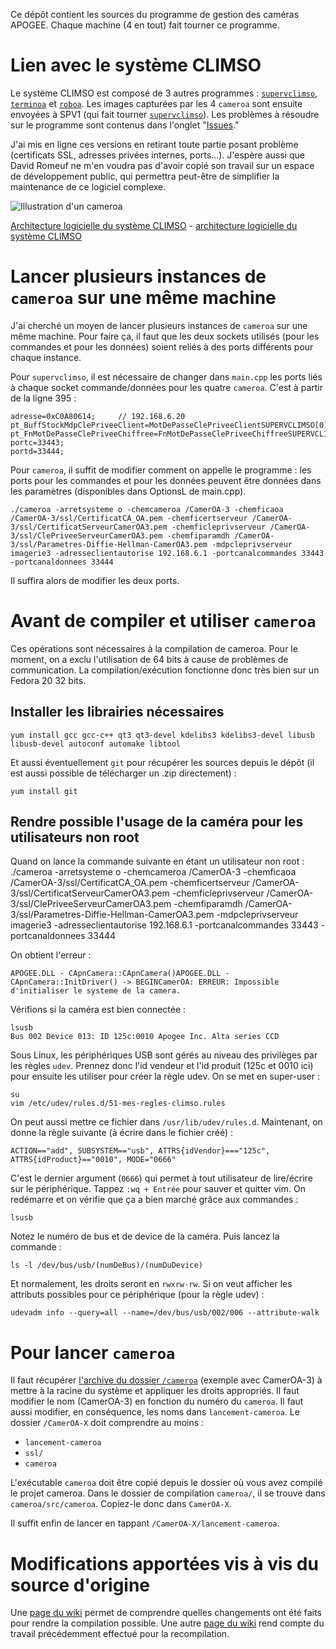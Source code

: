 
Ce dépôt contient les sources du programme de gestion des caméras APOGEE. Chaque machine (4 en tout) fait tourner ce programme. 

# Lien avec le système CLIMSO
Le système CLIMSO est composé de 3 autres programmes : [`supervclimso`](https://github.com/mael65/supervclimso), [`terminoa`](https://github.com/mael65/terminoa) et [`roboa`](https://github.com/mael65/roboa). Les images capturées par les 4 `cameroa` sont ensuite envoyées à SPV1 (qui fait tourner [`supervclimso`](https://github.com/mael65/supervclimso)). Les problèmes à résoudre sur le programme sont contenus dans l'onglet "[Issues](https://github.com/mael65/cameroa/issues)."

J'ai mis en ligne ces versions en retirant toute partie posant problème (certificats SSL, adresses privées internes, ports...). J'espère aussi que David Romeuf ne m'en voudra pas d'avoir copié son travail sur un espace de développement public, qui permettra peut-être de simplifier la maintenance de ce logiciel complexe.

![Illustration d'un cameroa](https://dl.dropboxusercontent.com/u/41771140/climso/illustration-cameroa.jpg)

[Architecture logicielle du système CLIMSO](https://dl.dropboxusercontent.com/u/41771140/climso/architecture-materielle.jpg) - [architecture logicielle du système CLIMSO](https://dl.dropboxusercontent.com/u/41771140/climso/architecture-logicielle.jpg)


# Lancer plusieurs instances de `cameroa` sur une même machine
J'ai cherché un moyen de lancer plusieurs instances de `cameroa` sur une même machine. Pour faire ça, il faut que les deux sockets utilisés (pour les commandes et pour les données) soient reliés à des ports différents pour chaque instance.

Pour `supervclimso`, il est nécessaire de changer dans `main.cpp` les ports liés à chaque socket commande/données pour les quatre `cameroa`. C'est à partir de la ligne 395 : 

	adresse=0xC0A80614;		// 192.168.6.20
	pt_BuffStockMdpClePriveeClient=MotDePasseClePriveeClientSUPERVCLIMSO[0];
	pt_FnMotDePasseClePriveeChiffree=FnMotDePasseClePriveeChiffreeSUPERVCLIMSO_0;
	portc=33443;
	portd=33444;

Pour `cameroa`, il suffit de modifier comment on appelle le programme : les ports pour les commandes et pour les données peuvent être données dans les paramètres (disponibles dans OptionsL de main.cpp).

	./cameroa -arretsysteme o -chemcameroa /CamerOA-3 -chemficaoa /CamerOA-3/ssl/CertificatCA_OA.pem -chemficertserveur /CamerOA-3/ssl/CertificatServeurCamerOA3.pem -chemficleprivserveur /CamerOA-3/ssl/ClePriveeServeurCamerOA3.pem -chemfiparamdh /CamerOA-3/ssl/Parametres-Diffie-Hellman-CamerOA3.pem -mdpcleprivserveur imagerie3 -adresseclientautorise 192.168.6.1 -portcanalcommandes 33443 -portcanaldonnees 33444
	
Il suffira alors de modifier les deux ports.


# Avant de compiler et utiliser `cameroa`
Ces opérations sont nécessaires à la compilation de cameroa. Pour le moment, on a exclu l'utilisation de 64 bits à cause de problèmes de communication. La compilation/exécution fonctionne donc très bien sur un Fedora 20 32 bits.
 
## Installer les librairies nécessaires

	yum install gcc gcc-c++ qt3 qt3-devel kdelibs3 kdelibs3-devel libusb libusb-devel autoconf automake libtool

Et aussi éventuellement `git` pour récupérer les sources depuis le dépôt (il est aussi possible de télécharger un .zip directement) :

	yum install git

## Rendre possible l'usage de la caméra pour les utilisateurs non root

Quand on lance la commande suivante en étant un utilisateur non root :
	./cameroa -arretsysteme o -chemcameroa /CamerOA-3 -chemficaoa /CamerOA-3/ssl/CertificatCA_OA.pem -chemficertserveur /CamerOA-3/ssl/CertificatServeurCamerOA3.pem -chemficleprivserveur /CamerOA-3/ssl/ClePriveeServeurCamerOA3.pem -chemfiparamdh /CamerOA-3/ssl/Parametres-Diffie-Hellman-CamerOA3.pem -mdpcleprivserveur imagerie3 -adresseclientautorise 192.168.6.1 -portcanalcommandes 33443 -portcanaldonnees 33444

 On obtient l'erreur :

	APOGEE.DLL - CApnCamera::CApnCamera()APOGEE.DLL - CApnCamera::InitDriver() -> BEGINCamerOA: ERREUR: Impossible d'initialiser le systeme de la camera.

Vérifions si la caméra est bien connectée :
	
	lsusb
	Bus 002 Device 013: ID 125c:0010 Apogee Inc. Alta series CCD

Sous Linux, les périphériques USB sont gérés au niveau des privilèges par les règles `udev`. Prennez donc l'id vendeur et l'id produit (125c et 0010 ici) pour ensuite les utiliser pour créer la règle udev. On se met en super-user :

	su 
	vim /etc/udev/rules.d/51-mes-regles-climso.rules
	
On peut aussi mettre ce fichier dans `/usr/lib/udev/rules.d`. Maintenant, on donne la règle suivante (à écrire dans le fichier créé) :

	ACTION=="add", SUBSYSTEM=="usb", ATTRS{idVendor}==="125c", ATTRS{idProduct}=="0010", MODE="0666"

C'est le dernier argument (`0666`) qui permet à tout utilisateur de lire/écrire sur le périphérique. Tappez `:wq + Entrée` pour sauver et quitter vim. On redémarre et on vérifie que ça a bien marché grâce aux commandes :

	lsusb

Notez le numéro de bus et de device de la caméra. Puis lancez la commande :

	ls -l /dev/bus/usb/(numDeBus)/(numDuDevice)

Et normalement, les droits seront en `rwxrw-rw`. Si on veut afficher les attributs possibles pour ce périphérique (pour la règle udev) :

	udevadm info --query=all --name=/dev/bus/usb/002/006 --attribute-walk

# Pour lancer `cameroa`

Il faut récupérer [l'archive du dossier `/cameroa`](https://dl.dropboxusercontent.com/u/41771140/climso/CamerOA-3.zip) (exemple avec CamerOA-3) à mettre à la racine du système et appliquer les droits appropriés. Il faut modifier le nom (CamerOA-3) en fonction du numéro du `cameroa`. Il faut aussi modifier, en conséquence, les noms dans `lancement-cameroa`. Le dossier `/CamerOA-X` doit comprendre au moins :

- `lancement-cameroa`
- `ssl/`
- `cameroa`

L'exécutable `cameroa` doit être copié depuis le dossier où vous avez compilé le projet cameroa. Dans le dossier de compilation `cameroa/`, il se trouve dans `cameroa/src/cameroa`. Copiez-le donc dans `CamerOA-X`.

Il suffit enfin de lancer en tappant `/CamerOA-X/lancement-cameroa`.

# Modifications apportées vis à vis du source d'origine

Une [page du wiki](https://github.com/mael65/cameroa/wiki/Modifications-faites-au-projet-pour-le-rendre-compilable) permet de comprendre quelles changements ont été faits pour rendre la compilation possible. Une autre [page du wiki](https://github.com/mael65/cameroa/wiki/Ce-que-Loic-J-a-fait-pour-compiler-Cameroa) rend compte du travail précédemment effectué pour la recompilation.
